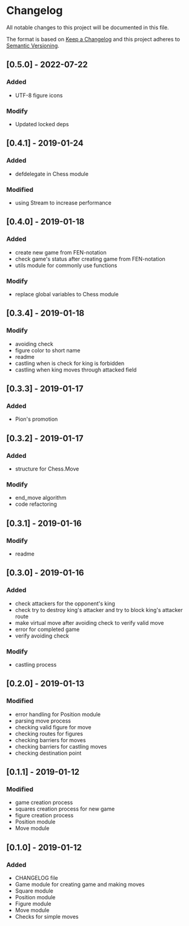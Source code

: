# Changelog
All notable changes to this project will be documented in this file.

The format is based on [Keep a Changelog](http://keepachangelog.com/en/1.0.0/)
and this project adheres to [Semantic Versioning](http://semver.org/spec/v2.0.0.html).

## [0.5.0] - 2022-07-22
### Added
- UTF-8 figure icons

### Modify
- Updated locked deps

## [0.4.1] - 2019-01-24
### Added
- defdelegate in Chess module

### Modified
- using Stream to increase performance

## [0.4.0] - 2019-01-18
### Added
- create new game from FEN-notation
- check game's status after creating game from FEN-notation
- utils module for commonly use functions

### Modify
- replace global variables to Chess module

## [0.3.4] - 2019-01-18
### Modify
- avoiding check
- figure color to short name
- readme
- castling when is check for king is forbidden
- castling when king moves through attacked field

## [0.3.3] - 2019-01-17
### Added
- Pion's promotion

## [0.3.2] - 2019-01-17
### Added
- structure for Chess.Move

### Modify
- end_move algorithm
- code refactoring

## [0.3.1] - 2019-01-16
### Modify
- readme

## [0.3.0] - 2019-01-16
### Added
- check attackers for the opponent's king
- check try to destroy king's attacker and try to block king's attacker route
- make virtual move after avoiding check to verify valid move
- error for completed game
- verify avoiding check

### Modify
- castling process

## [0.2.0] - 2019-01-13
### Modified
- error handling for Position module
- parsing move process
- checking valid figure for move
- checking routes for figures
- checking barriers for moves
- checking barriers for castling moves
- checking destination point

## [0.1.1] - 2019-01-12
### Modified
- game creation process
- squares creation process for new game
- figure creation process
- Position module
- Move module

## [0.1.0] - 2019-01-12
### Added
- CHANGELOG file
- Game module for creating game and making moves
- Square module
- Position module
- Figure module
- Move module
- Checks for simple moves
